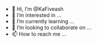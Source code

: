 - 👋 Hi, I’m @KaFiveash
- 👀 I’m interested in ...
- 🌱 I’m currently learning ...
- 💞️ I’m looking to collaborate on ...
- 📫 How to reach me ...

<!---
KaFiveash/KaFiveash is a ✨ special ✨ repository because its `README.md` (this file) appears on your GitHub profile.
You can click the Preview link to take a look at your changes.
--->
